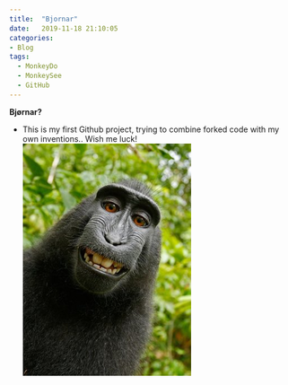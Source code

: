 ```yaml
---
title:  "Bjornar"
date:   2019-11-18 21:10:05
categories: 
- Blog
tags:
  - MonkeyDo
  - MonkeySee
  - GitHub
---
```

**Bjørnar?**
- This is my first Github project, trying to combine forked code with my own inventions.. Wish me luck! 
![.](https://github.com/Aassveen/aassveen/blob/master/assets/images/Monkey.jpg?raw=true)


